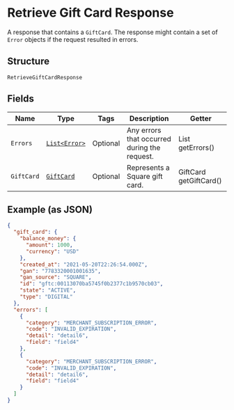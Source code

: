 
# Retrieve Gift Card Response

A response that contains a `GiftCard`. The response might contain a set of `Error` objects
if the request resulted in errors.

## Structure

`RetrieveGiftCardResponse`

## Fields

| Name | Type | Tags | Description | Getter |
|  --- | --- | --- | --- | --- |
| `Errors` | [`List<Error>`](../../doc/models/error.md) | Optional | Any errors that occurred during the request. | List<Error> getErrors() |
| `GiftCard` | [`GiftCard`](../../doc/models/gift-card.md) | Optional | Represents a Square gift card. | GiftCard getGiftCard() |

## Example (as JSON)

```json
{
  "gift_card": {
    "balance_money": {
      "amount": 1000,
      "currency": "USD"
    },
    "created_at": "2021-05-20T22:26:54.000Z",
    "gan": "7783320001001635",
    "gan_source": "SQUARE",
    "id": "gftc:00113070ba5745f0b2377c1b9570cb03",
    "state": "ACTIVE",
    "type": "DIGITAL"
  },
  "errors": [
    {
      "category": "MERCHANT_SUBSCRIPTION_ERROR",
      "code": "INVALID_EXPIRATION",
      "detail": "detail6",
      "field": "field4"
    },
    {
      "category": "MERCHANT_SUBSCRIPTION_ERROR",
      "code": "INVALID_EXPIRATION",
      "detail": "detail6",
      "field": "field4"
    }
  ]
}
```

